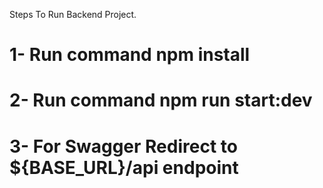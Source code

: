 Steps To Run Backend Project.

# 1- Run command npm install

# 2- Run command npm run start:dev

# 3- For Swagger Redirect to ${BASE_URL}/api endpoint
